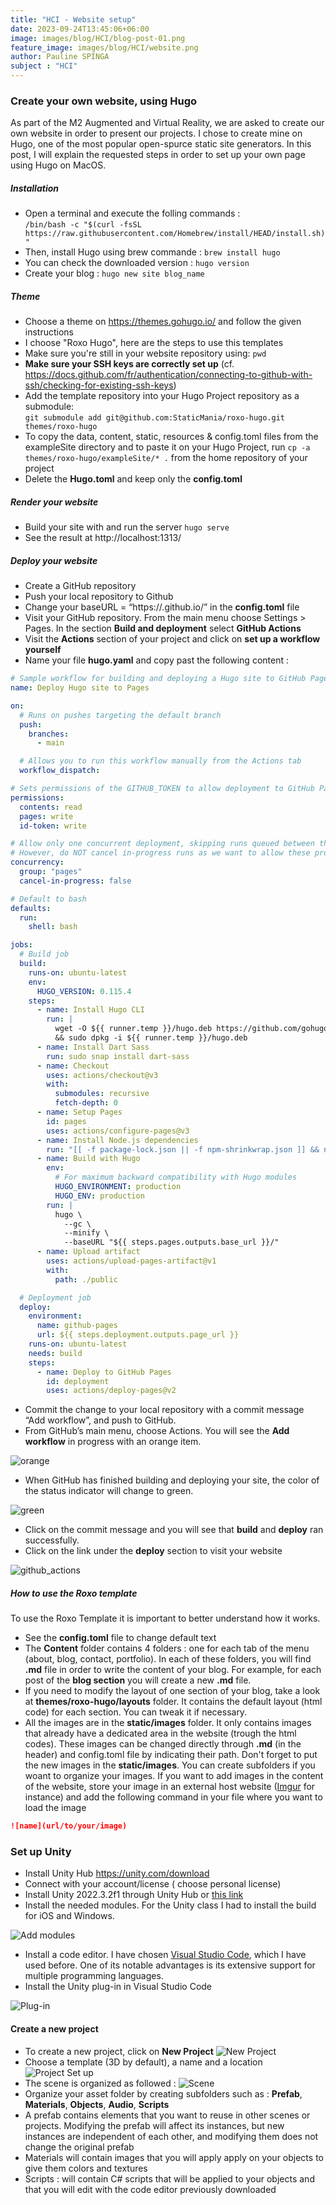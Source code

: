 ```yaml
---
title: "HCI - Website setup"
date: 2023-09-24T13:45:06+06:00
image: images/blog/HCI/blog-post-01.png
feature_image: images/blog/HCI/website.png
author: Pauline SPINGA
subject : "HCI"
---
```

### Create your own website, using Hugo
As part of the M2 Augmented and Virtual Reality, we are asked to create our own website in order to present our projects. I chose to create mine on Hugo, one of the most popular open-spurce static site generators. In this post, I will explain the requested steps in order to set up your own page using Hugo on MacOS.

##### Installation 

- Open a terminal and execute the folling commands :  
``/bin/bash -c "$(curl -fsSL https://raw.githubusercontent.com/Homebrew/install/HEAD/install.sh)"``
- Then, install Hugo using brew commande : ``brew install hugo ``
- You can check the downloaded version : ``hugo version``
- Create your blog :  ``hugo new site blog_name``

##### Theme

- Choose a theme on https://themes.gohugo.io/ and follow the given instructions 
- I choose "Roxo Hugo", here are the steps to use this templates
- Make sure you're still in your website repository using: ``pwd``
- **Make sure your SSH keys are correctly set up** (cf. https://docs.github.com/fr/authentication/connecting-to-github-with-ssh/checking-for-existing-ssh-keys)
- Add the template repository into your Hugo Project repository as a submodule:   
``git submodule add git@github.com:StaticMania/roxo-hugo.git themes/roxo-hugo``
- To copy the data, content, static, resources & config.toml files from the exampleSite directory and to paste it on your Hugo Project, run ``cp -a themes/roxo-hugo/exampleSite/* .`` from the home repository of your project
- Delete the **Hugo.toml** and keep only the **config.toml**

##### Render your website
- Build your site with and run the server ``hugo serve``
- See the result at http://localhost:1313/

##### Deploy your website
- Create a GitHub repository 
- Push your local repository to Github
- Change your baseURL = “https://<username>.github.io/<reponame>” in the 
**config.toml** file
- Visit your GitHub repository. From the main menu choose Settings > Pages. In the section **Build and deployment** select **GitHub Actions**
- Visit the **Actions** section of your project and click on **set up a workflow yourself**
- Name your file **hugo.yaml** and copy past the following content : 

```yaml
# Sample workflow for building and deploying a Hugo site to GitHub Pages
name: Deploy Hugo site to Pages

on:
  # Runs on pushes targeting the default branch
  push:
    branches:
      - main

  # Allows you to run this workflow manually from the Actions tab
  workflow_dispatch:

# Sets permissions of the GITHUB_TOKEN to allow deployment to GitHub Pages
permissions:
  contents: read
  pages: write
  id-token: write

# Allow only one concurrent deployment, skipping runs queued between the run in-progress and latest queued.
# However, do NOT cancel in-progress runs as we want to allow these production deployments to complete.
concurrency:
  group: "pages"
  cancel-in-progress: false

# Default to bash
defaults:
  run:
    shell: bash

jobs:
  # Build job
  build:
    runs-on: ubuntu-latest
    env:
      HUGO_VERSION: 0.115.4
    steps:
      - name: Install Hugo CLI
        run: |
          wget -O ${{ runner.temp }}/hugo.deb https://github.com/gohugoio/hugo/releases/download/v${HUGO_VERSION}/hugo_extended_${HUGO_VERSION}_linux-amd64.deb \
          && sudo dpkg -i ${{ runner.temp }}/hugo.deb          
      - name: Install Dart Sass
        run: sudo snap install dart-sass
      - name: Checkout
        uses: actions/checkout@v3
        with:
          submodules: recursive
          fetch-depth: 0
      - name: Setup Pages
        id: pages
        uses: actions/configure-pages@v3
      - name: Install Node.js dependencies
        run: "[[ -f package-lock.json || -f npm-shrinkwrap.json ]] && npm ci || true"
      - name: Build with Hugo
        env:
          # For maximum backward compatibility with Hugo modules
          HUGO_ENVIRONMENT: production
          HUGO_ENV: production
        run: |
          hugo \
            --gc \
            --minify \
            --baseURL "${{ steps.pages.outputs.base_url }}/"          
      - name: Upload artifact
        uses: actions/upload-pages-artifact@v1
        with:
          path: ./public

  # Deployment job
  deploy:
    environment:
      name: github-pages
      url: ${{ steps.deployment.outputs.page_url }}
    runs-on: ubuntu-latest
    needs: build
    steps:
      - name: Deploy to GitHub Pages
        id: deployment
        uses: actions/deploy-pages@v2
```

- Commit the change to your local repository with a commit message “Add workflow”, and push to GitHub.
- From GitHub’s main menu, choose Actions. You will see the **Add workflow** in progress with an orange item. 

![orange](https://i.imgur.com/kMpEwPm.png)


- When GitHub has finished building and deploying your site, the color of the status indicator will change to green.

![green](https://i.imgur.com/ZvNIwcE.png)

- Click on the commit message and you will see that **build** and **deploy** ran successfully. 
- Click on the link under the **deploy** section to visit your website

![github_actions](https://i.imgur.com/bf0boQu.png)


##### How to use the Roxo template

To use the Roxo Template it is important to better understand how it works. 

* See the **config.toml** file to change default text
* The **Content** folder contains 4 folders : one for each tab of the menu (about, blog, contact, portfolio). In each of these folders, you will find **.md** file in order to write the content of your blog. For example, for each post of the **blog section** you will create a new **.md** file.
* If you need to modify the layout of one section of your blog, take a look at **themes/roxo-hugo/layouts** folder. It contains the default layout (html code) for each section. You can tweak it if necessary. 
* All the images are in the **static/images** folder. It only contains images that already have a dedicated area in the website (trough the html codes). These images can be changed directly through **.md** (in the header) and config.toml file by indicating their path. Don't forget to put the new images in the **static/images**. You can create subfolders if you woant to organize your images. If you want to add images in the content of the website, store your image in an external host website ([Imgur](https://imgur.com) for instance) and add the following command in your file where you want to load the image

 ```markdown
 ![name](url/to/your/image)
 ```

### Set up Unity

* Install Unity Hub https://unity.com/download 
* Connect with your account/license ( choose personal license)
* Install Unity 2022.3.2f1 through Unity Hub or [this link](unityhub://2022.3.2f1/d74737c6db50)
* Install the needed modules. For the Unity class I had to install the build for iOS and Windows.

![Add modules](https://i.imgur.com/fxgaalY.png)
* Install a code editor. I have chosen [Visual Studio Code](https://code.visualstudio.com/download), which I have used before. One of its notable advantages is its extensive support for multiple programming languages.
* Install the Unity plug-in in Visual Studio Code

![Plug-in](https://i.imgur.com/7VRRWcp.png)

#### Create a new project
* To create a new project, click on **New Project**
![New Project](https://i.imgur.com/1W5bppX.png)
* Choose a template (3D by default), a name and a location
![Project Set up](https://i.imgur.com/HwJ0EhS.png)
* The scene is organized as followed : 
![Scene](https://i.imgur.com/NIcTdnr.png)
* Organize your asset folder by creating subfolders such as : **Prefab**, **Materials**, **Objects**, **Audio**, **Scripts**
* A prefab contains elements that you want to reuse in other scenes or projects. Modifying the prefab will affect its instances, but new instances are independent of each other, and modifying them does not change the original prefab
* Materials will contain images that you will apply apply on your objects to give them colors and textures
* Scripts : will contain C# scripts that will be applied to your objects and that you will edit with the code editor previously downloaded





